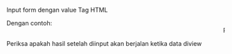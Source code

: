 Input form dengan value Tag HTML

Dengan contoh:
<marquee>Running Text</marquee>

Periksa apakah hasil setelah diinput akan berjalan ketika data diview